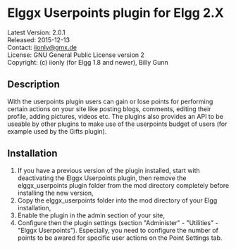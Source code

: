 Elggx Userpoints plugin for Elgg 2.X
====================================

Latest Version: 2.0.1  
Released: 2015-12-13  
Contact: iionly@gmx.de  
License: GNU General Public License version 2  
Copyright: (c) iionly (for Elgg 1.8 and newer), Billy Gunn


Description
-----------

With the userpoints plugin users can gain or lose points for performing certain actions on your site like posting blogs, comments, editing their profile, adding pictures, videos etc. The plugins also provides an API to be useable by other plugins to make use of the userpoints budget of users (for example used by the Gifts plugin).


Installation
------------

1. If you have a previous version of the plugin installed, start with deactivating the Elggx Userpoints plugin, then remove the elggx_userpoints plugin folder from the mod directory completely before installing the new version,
2. Copy the elggx_userpoints folder into the mod directory of your Elgg installation,
3. Enable the plugin in the admin section of your site,
4. Configure then the plugin settings (section "Administer" - "Utilities" - "Elggx Userpoints"). Especially, you need to configure the number of points to be awared for specific user actions on the Point Settings tab.
